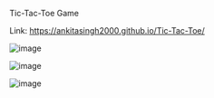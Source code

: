 Tic-Tac-Toe Game

Link: https://ankitasingh2000.github.io/Tic-Tac-Toe/

![image](https://github.com/AnkitaSingh2000/Tic-Tac-Toe/assets/89559467/4a26fee2-e0dc-4cda-be50-33035447682f)

![image](https://github.com/AnkitaSingh2000/Tic-Tac-Toe/assets/89559467/ca28ad5e-b23e-40b7-9cbf-ebdfb0e91d01)

![image](https://github.com/AnkitaSingh2000/Tic-Tac-Toe/assets/89559467/db64e2d6-e60b-4ec4-8210-c8ed45cdad16)
